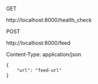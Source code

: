 GET

http://localhost:8000/health_check


POST

http://localhost:8000/feed

Content-Type: application/json

```
{
    "url": "feed-url"
}
```
